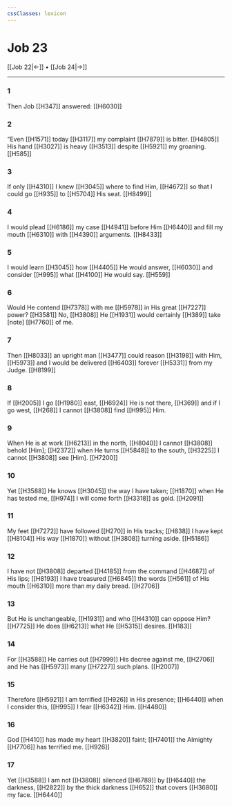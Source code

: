 ```yaml
---
cssClasses: lexicon
---
```


# Job 23

[[Job 22|←]] • [[Job 24|→]]

---

### 1
Then Job [[H347]] answered: [[H6030]]

### 2
“Even [[H1571]] today [[H3117]] my complaint [[H7879]] is bitter. [[H4805]] His hand [[H3027]] is heavy [[H3513]] despite [[H5921]] my groaning. [[H585]]

### 3
If only [[H4310]] I knew [[H3045]] where to find Him, [[H4672]] so that I could go [[H935]] to [[H5704]] His seat. [[H8499]]

### 4
I would plead [[H6186]] my case [[H4941]] before Him [[H6440]] and fill my mouth [[H6310]] with [[H4390]] arguments. [[H8433]]

### 5
I would learn [[H3045]] how [[H4405]] He would answer, [[H6030]] and consider [[H995]] what [[H4100]] He would say. [[H559]]

### 6
Would He contend [[H7378]] with me [[H5978]] in His great [[H7227]] power? [[H3581]] No, [[H3808]] He [[H1931]] would certainly [[H389]] take [note] [[H7760]] of me. 

### 7
Then [[H8033]] an upright man [[H3477]] could reason [[H3198]] with Him, [[H5973]] and I would be delivered [[H6403]] forever [[H5331]] from my Judge. [[H8199]]

### 8
If [[H2005]] I go [[H1980]] east, [[H6924]] He is not there, [[H369]] and if I go west, [[H268]] I cannot [[H3808]] find [[H995]] Him. 

### 9
When He is at work [[H6213]] in the north, [[H8040]] I cannot [[H3808]] behold [Him]; [[H2372]] when He turns [[H5848]] to the south, [[H3225]] I cannot [[H3808]] see [Him]. [[H7200]]

### 10
Yet [[H3588]] He knows [[H3045]] the way I have taken; [[H1870]] when He has tested me, [[H974]] I will come forth [[H3318]] as gold. [[H2091]]

### 11
My feet [[H7272]] have followed [[H270]] in His tracks; [[H838]] I have kept [[H8104]] His way [[H1870]] without [[H3808]] turning aside. [[H5186]]

### 12
I have not [[H3808]] departed [[H4185]] from the command [[H4687]] of His lips; [[H8193]] I have treasured [[H6845]] the words [[H561]] of His mouth [[H6310]] more than my daily bread. [[H2706]]

### 13
But He is unchangeable, [[H1931]] and who [[H4310]] can oppose Him? [[H7725]] He does [[H6213]] what He [[H5315]] desires. [[H183]]

### 14
For [[H3588]] He carries out [[H7999]] His decree against me, [[H2706]] and He has [[H5973]] many [[H7227]] such plans. [[H2007]]

### 15
Therefore [[H5921]] I am terrified [[H926]] in His presence; [[H6440]] when I consider this, [[H995]] I fear [[H6342]] Him. [[H4480]]

### 16
God [[H410]] has made my heart [[H3820]] faint; [[H7401]] the Almighty [[H7706]] has terrified me. [[H926]]

### 17
Yet [[H3588]] I am not [[H3808]] silenced [[H6789]] by [[H6440]] the darkness, [[H2822]] by the thick darkness [[H652]] that covers [[H3680]] my face. [[H6440]]

